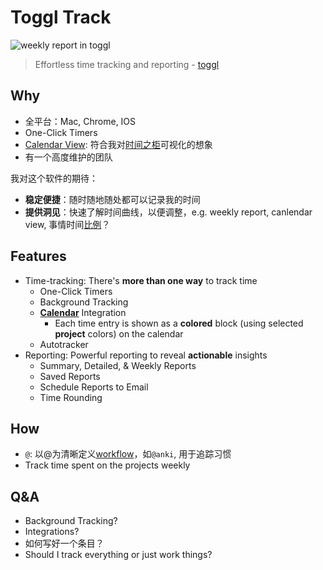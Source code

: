 # Toggl Track 

![weekly report in toggl](https://i.imgur.com/cxnEjvV.png)

> Effortless time tracking and reporting - [toggl](https://toggl.com/track/features/)

## Why

* 全平台：Mac, Chrome, IOS
* One-Click Timers
* [Calendar View](https://toggl.com/blog/calendar-view-feature): 符合我对[时间之柜](https://willwang.cc/2020/02/time-cabinet)可视化的想象
* 有一个高度维护的团队

我对这个软件的期待：

* **稳定便捷**：随时随地随处都可以记录我的时间
* **提供洞见**：快速了解时间曲线，以便调整，e.g. weekly report, canlendar view, 事情时间[比例](https://i.imgur.com/NvHZEV7.png)？


## Features

* Time-tracking: There's **more than one way** to track time
	* One-Click Timers
	* Background Tracking
	* **[Calendar](https://support.toggl.com/en/articles/3924052-tracking-time-in-toggl-track-calendar)** Integration
		* Each time entry is shown as a **colored** block (using selected **project** colors) on the calendar 
	* Autotracker
* Reporting: Powerful reporting to reveal **actionable** insights
	* Summary, Detailed, & Weekly Reports
	* Saved Reports
	* Schedule Reports to Email
	* Time Rounding

## How

- `@`: 以@为清晰定义[workflow](https://github.com/willwang-x/a-growing-cs/tree/master/workflow)，如`@anki`, 用于追踪习惯
- Track time spent on the projects weekly

## Q&A

* Background Tracking?
* Integrations?
* 如何写好一个条目？
* Should I track everything or just work things?
